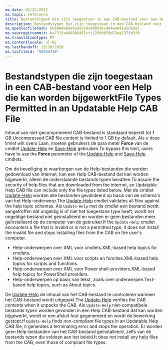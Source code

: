 ```yaml
---
ms.date: 03/22/2012
ms.topic: reference
title: Bestandstypen die zijn toegestaan in een CAB-bestand voor een Help die kan worden bijgewerkt
description: Bestandstypen die zijn toegestaan in een CAB-bestand voor een Help die kan worden bijgewerkt
ms.openlocfilehash: bb69b8b89a9a3a5c8c00059ec404a4d41a5db9a5
ms.sourcegitcommit: ba7315a496986451cfc1296b659d73ea2373d3f0
ms.translationtype: MT
ms.contentlocale: nl-NL
ms.lasthandoff: 12/10/2020
ms.locfileid: "92654730"
---
```

# <a name="file-types-permitted-in-an-updatable-help-cab-file"></a><span data-ttu-id="f37ab-103">Bestandstypen die zijn toegestaan in een CAB-bestand voor een Help die kan worden bijgewerkt</span><span class="sxs-lookup"><span data-stu-id="f37ab-103">File Types Permitted in an Updatable Help CAB File</span></span>

<span data-ttu-id="f37ab-104">Inhoud van niet-gecomprimeerd CAB-bestand is standaard beperkt tot 1 GB.</span><span class="sxs-lookup"><span data-stu-id="f37ab-104">Uncompressed CAB file content is limited to 1 GB by default.</span></span> <span data-ttu-id="f37ab-105">Als u deze limiet wilt overs Laan, moeten gebruikers de para meter **Force** van de cmdlet [Update-Help](/powershell/module/Microsoft.PowerShell.Core/Update-Help) en [Save-Help](/powershell/module/Microsoft.PowerShell.Core/Save-Help) gebruiken.</span><span class="sxs-lookup"><span data-stu-id="f37ab-105">To bypass this limit, users have to use the **Force** parameter of the [Update-Help](/powershell/module/Microsoft.PowerShell.Core/Update-Help) and [Save-Help](/powershell/module/Microsoft.PowerShell.Core/Save-Help) cmdlets.</span></span>

<span data-ttu-id="f37ab-106">Om de beveiliging te waarborgen van de Help-bestanden die worden gedownload van Internet, kan een Help CAB-bestand dat kan worden bijgewerkt, alleen de onderstaande bestands typen bevatten.</span><span class="sxs-lookup"><span data-stu-id="f37ab-106">To assure the security of help files that are downloaded from the internet, an Updatable Help CAB file can include only the file types listed below.</span></span> <span data-ttu-id="f37ab-107">Met de cmdlet [Update-Help](/powershell/module/Microsoft.PowerShell.Core/Update-Help) worden alle bestanden gevalideerd op basis van de schema's van het Help-onderwerp.</span><span class="sxs-lookup"><span data-stu-id="f37ab-107">The [Update-Help](/powershell/module/Microsoft.PowerShell.Core/Update-Help) cmdlet validates all files against the help topic schemas.</span></span> <span data-ttu-id="f37ab-108">Als `Update-Help` met de cmdlet een bestand wordt aangetroffen dat ongeldig is of niet het toegestane type heeft, wordt het ongeldige bestand niet geïnstalleerd en worden er geen bestanden meer geïnstalleerd op de computer van de gebruiker.</span><span class="sxs-lookup"><span data-stu-id="f37ab-108">If the `Update-Help` cmdlet encounters a file that is invalid or is not a permitted type, it does not install the invalid file and stops installing files from the CAB on the user's computer.</span></span>

- <span data-ttu-id="f37ab-109">Help-onderwerpen over XML voor cmdlets.</span><span class="sxs-lookup"><span data-stu-id="f37ab-109">XML-based help topics for cmdlets.</span></span>
- <span data-ttu-id="f37ab-110">Help-onderwerpen over XML voor scripts en functies.</span><span class="sxs-lookup"><span data-stu-id="f37ab-110">XML-based help topics for scripts and functions.</span></span>
- <span data-ttu-id="f37ab-111">Help-onderwerpen over XML voor Power shell-providers.</span><span class="sxs-lookup"><span data-stu-id="f37ab-111">XML-based help topics for PowerShell providers.</span></span>
- <span data-ttu-id="f37ab-112">Help-onderwerpen op basis van tekst, zoals over onderwerpen.</span><span class="sxs-lookup"><span data-stu-id="f37ab-112">Text-based help topics, such as About topics.</span></span>

<span data-ttu-id="f37ab-113">De [Update-Help](/powershell/module/Microsoft.PowerShell.Core/Update-Help) de inhoud van het CAB-bestand te controleren wanneer het CAB-bestand wordt uitgepakt.</span><span class="sxs-lookup"><span data-stu-id="f37ab-113">The [Update-Help](/powershell/module/Microsoft.PowerShell.Core/Update-Help) verifies the CAB contents when it unpacks the CAB.</span></span> <span data-ttu-id="f37ab-114">Als `Update-Help` niet-compatibele bestands typen worden gevonden in een Help CAB-bestand dat kan worden bijgewerkt, wordt er een afsluit fout gegenereerd en wordt de bewerking gestopt.</span><span class="sxs-lookup"><span data-stu-id="f37ab-114">If `Update-Help` finds non-compliant file types in an Updatable Help CAB file, it generates a terminating error and stops the operation.</span></span> <span data-ttu-id="f37ab-115">Er worden geen Help-bestanden van het CAB-bestand geïnstalleerd, zelfs van de bestands typen die voldoen aan het beleid.</span><span class="sxs-lookup"><span data-stu-id="f37ab-115">It does not install any help files from the CAB, even those of compliant file types.</span></span>
